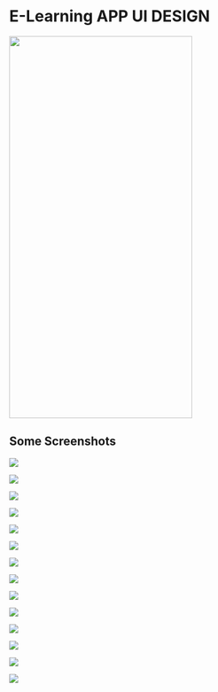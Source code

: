 # E-Learning APP UI DESIGN

<img src="https://user-images.githubusercontent.com/81028182/123093726-bb9a0100-d44b-11eb-9018-2f26b052fc4f.gif
" width="330" height="690">


## Some Screenshots

![](assets/images/S1.png)

![](assets/images/S14.png)

![](assets/images/S2.png)

![](assets/images/S3.png)

![](assets/images/S4.png)

![](assets/images/S5.png)

![](assets/images/S6.png)

![](assets/images/S7.png)

![](assets/images/S8.png)

![](assets/images/S9.png)

![](assets/images/S10.png)

![](assets/images/S11.png)

![](assets/images/S12.png)

![](assets/images/S13.png)

